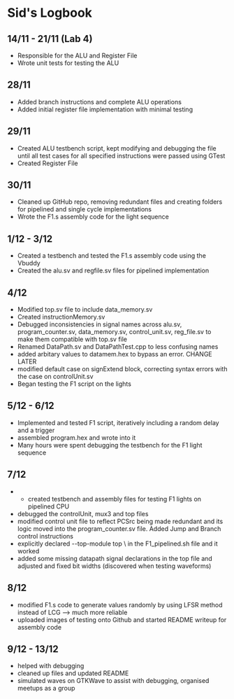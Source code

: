 # Sid's Logbook
## 14/11 - 21/11 (Lab 4)
- Responsible for the ALU and Register File
- Wrote unit tests for testing the ALU

## 28/11
- Added branch instructions and complete ALU operations
- Added initial register file implementation with minimal testing

## 29/11
- Created ALU testbench script, kept modifying and debugging the file until all test cases for all specified instructions were passed using GTest
- Created Register File

## 30/11
- Cleaned up GitHub repo, removing redundant files and creating folders for pipelined and single cycle implementations
- Wrote the F1.s assembly code for the light sequence

## 1/12 - 3/12
- Created a testbench and tested the F1.s assembly code using the Vbuddy 
- Created the alu.sv and regfile.sv files for pipelined implementation 

## 4/12
- Modified top.sv file to include data_memory.sv
- Created instructionMemory.sv
- Debugged inconsistencies in signal names across alu.sv, program_counter.sv, data_memory.sv, control_unit.sv, reg_file.sv to make them compatible with top.sv file
- Renamed DataPath.sv and DataPathTest.cpp to less confusing names			
- added arbitary values to datamem.hex to bypass an error. CHANGE LATER
- modified default case on signExtend block, correcting syntax errors with the case on controlUnit.sv
- Began testing the F1 script on the lights

## 5/12 - 6/12
- Implemented and tested F1 script, iteratively including a random delay and a trigger
- assembled program.hex and wrote into it
- Many hours were spent debugging the testbench for the F1 light sequence

## 7/12
- - created testbench and assembly files for testing F1 lights on pipelined CPU
- debugged the controlUnit, mux3 and top files
- modified control unit file to reflect PCSrc being made redundant and its logic moved into the program_counter.sv file. Added Jump and Branch control instructions
- explicitly declared --top-module top \ in the F1_pipelined.sh file and it worked
- added some missing datapath signal declarations in the top file and adjusted and fixed bit widths (discovered when testing waveforms)

## 8/12
- modified F1.s code to generate values randomly by using LFSR method instead of LCG --> much more reliable
- uploaded images of testing onto Github and started README writeup for assembly code

## 9/12 - 13/12
- helped with debugging
- cleaned up files and updated README
- simulated waves on GTKWave to assist with debugging, organised meetups as a group 
